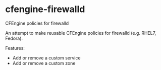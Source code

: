 # cfengine-firewalld
CFEngine policies for firewalld

An attempt to make reusable CFEngine policies for firewalld (e.g. RHEL7, Fedora).

Features:
* Add or remove a custom service
* Add or remove a custom zone
